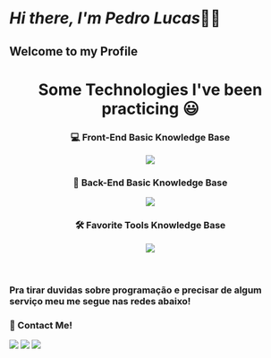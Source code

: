 <h1 align="left"><em>Hi there, I'm Pedro Lucas</em>👋🏽</h1>
<h2 align="left">Welcome to my Profile</h2>
  
<h1 align="center">Some Technologies I've been practicing 😃</h1>
  
<div align="center">
  <h3><strong>💻 Front-End Basic Knowledge Base</strong></h3>
  <img src="https://skillicons.dev/icons?i=javascript,css,html,git" />

  <h3><strong>🚪 Back-End Basic Knowledge Base</strong></h3>
  <img src="https://skillicons.dev/icons?i=nodejs,java,python" />

  <h3><strong>🛠️ Favorite Tools Knowledge Base</strong></h3>
  <img src="https://skillicons.dev/icons?i=vscode,eclipse,github,visualstudio" /> <!--&perline=5-->
</div>

 
 <br>

<br>
 
  ### Pra tirar duvidas sobre programação e precisar de algum serviço meu me segue nas redes abaixo!

 <h3>🔗 Contact Me!</h3>
<div> 
  <a href="https://www.instagram.com/pedroo__luucaas/" target="_blank"><img src="https://img.shields.io/badge/-Instagram-%23E4405F?style=for-the-badge&logo=instagram&logoColor=white" target="_blank"></a> 
  <a href = "mailto:pedrooluucas2010@gmail.com"><img src="https://img.shields.io/badge/-Gmail-%23333?style=for-the-badge&logo=gmail&logoColor=white" target="_blank"></a>
  <a href="https://www.linkedin.com/in/pedro-lucas-691706238/" target="_blank"><img src="https://img.shields.io/badge/-LinkedIn-%230077B5?style=for-the-badge&logo=linkedin&logoColor=white" target="_blank"></a>
